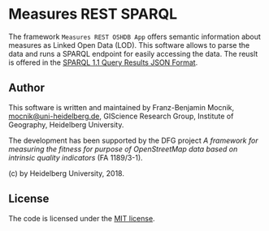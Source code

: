 # Measures REST SPARQL

The framework `Measures REST OSHDB App` offers semantic information about measures as Linked Open Data (LOD).  This software allows to parse the data and runs a SPARQL endpoint for easily accessing the data.  The reuslt is offered in the [SPARQL 1.1 Query Results JSON Format](https://www.w3.org/TR/sparql11-results-json).

## Author

This software is written and maintained by Franz-Benjamin Mocnik, <mocnik@uni-heidelberg.de>, GIScience Research Group, Institute of Geography, Heidelberg University.

The development has been supported by the DFG project *A framework for measuring the fitness for purpose of OpenStreetMap data based on intrinsic quality indicators* (FA 1189/3-1).

(c) by Heidelberg University, 2018.

## License

The code is licensed under the [MIT license](https://github.com/giscience/measures-rest-sparql/blob/master/LICENSE).
